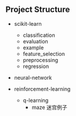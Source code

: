 ## Project Structure

- scikit-learn
  - classification
  - evaluation
  - example
  - feature_selection
  - preprocessing
  - regression   
  
- neural-network
- reinforcement-learning
  - q-learning
    - maze 迷宫例子